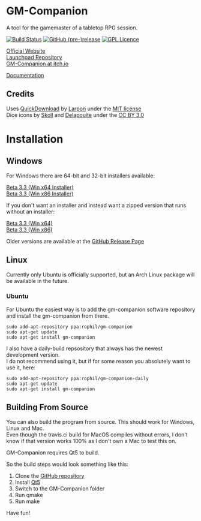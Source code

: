 # GM-Companion

A tool for the gamemaster of a tabletop RPG session.

[![Build Status](https://travis-ci.org/PhilInTheGaps/GM-Companion.svg?branch=ui-update)](https://travis-ci.org/PhilInTheGaps/GM-Companion)
[![GitHub (pre-)release](https://img.shields.io/github/release/PhilInTheGaps/GM-Companion/all.svg)](https://github.com/PhilInTheGaps/GM-Companion/releases)
[![GPL Licence](https://badges.frapsoft.com/os/gpl/gpl.svg?v=103)](https://opensource.org/licenses/GPL-3.0/)

[Official Website](https://gm-companion.github.io/)  
[Launchpad Repository](https://launchpad.net/~rophil/+archive/ubuntu/gm-companion)  
[GM-Companion at itch.io](https://philinthegaps.itch.io/gm-companion)  

[Documentation](https://github.com/PhilInTheGaps/GM-Companion/wiki)

## Credits

Uses [QuickDownload](https://github.com/Larpon/QuickDownload) by [Larpon](https://github.com/Larpon) under the [MIT license](https://github.com/Larpon/QuickDownload/blob/master/LICENSE)  
Dice icons by [Skoll](http://game-icons.net/) and [Delapouite](http://delapouite.com/) under the [CC BY 3.0](http://creativecommons.org/licenses/by/3.0/)

# Installation

## Windows

For Windows there are 64-bit and 32-bit installers available:

[Beta 3.3 (Win x64 Installer)](https://github.com/PhilInTheGaps/GM-Companion/releases/download/0.3.3.0/gm-companion_0.3.3_win64_setup.exe)  
[Beta 3.3 (Win x86 Installer)](https://github.com/PhilInTheGaps/GM-Companion/releases/download/0.3.3.0/gm-companion_0.3.3_win32_setup.exe)  

If you don't want an installer and instead want a zipped version that runs without an installer:

[Beta 3.3 (Win x64)](https://github.com/PhilInTheGaps/GM-Companion/releases/download/0.3.3.0/gm-companion_0.3.3_win64.zip)  
[Beta 3.3 (Win x86)](https://github.com/PhilInTheGaps/GM-Companion/releases/download/0.3.3.0/gm-companion_0.3.3_win32.zip)  

Older versions are available at the [GitHub Release Page](https://github.com/PhilInTheGaps/GM-Companion/releases)  


## Linux

Currently only Ubuntu is officially supported, but an Arch Linux package will be available in the future.

### Ubuntu

For Ubuntu the easiest way is to add the gm-companion software repository and install the gm-companion from there.

```
sudo add-apt-repository ppa:rophil/gm-companion  
sudo apt-get update  
sudo apt-get install gm-companion  
```

I also have a daily-build repsository that always has the newest development version.  
I do not recommend using it, but if for some reason you absolutely want to use it, here:  


```
sudo add-apt-repository ppa:rophil/gm-companion-daily  
sudo apt-get update  
sudo apt-get install gm-companion  
```

## Building From Source

You can also build the program from source. This should work for Windows, Linux and Mac.  
Even though the travis.ci build for MacOS compiles without errors, I don't know if that version works 100% as I don't own a Mac to test this on.

GM-Companion requires Qt5 to build.  

So the build steps would look something like this:  
1. Clone the [GitHub repository](https://github.com/PhilInTheGaps/GM-Companion)  
2. Install [Qt5](https://www.qt.io/) 
3. Switch to the GM-Companion folder
4. Run qmake
5. Run make


Have fun!
